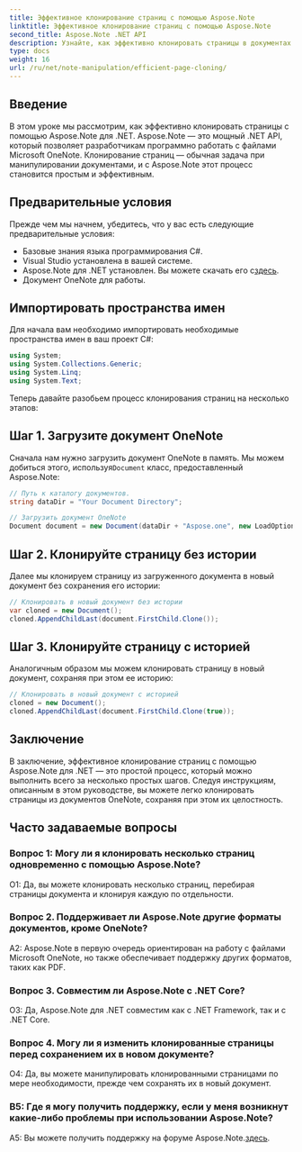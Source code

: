 ```yaml
---
title: Эффективное клонирование страниц с помощью Aspose.Note
linktitle: Эффективное клонирование страниц с помощью Aspose.Note
second_title: Aspose.Note .NET API
description: Узнайте, как эффективно клонировать страницы в документах OneNote с помощью Aspose.Note для .NET. Следуйте нашему пошаговому руководству, чтобы упростить реализацию.
type: docs
weight: 16
url: /ru/net/note-manipulation/efficient-page-cloning/
---
```

## Введение

В этом уроке мы рассмотрим, как эффективно клонировать страницы с помощью Aspose.Note для .NET. Aspose.Note — это мощный .NET API, который позволяет разработчикам программно работать с файлами Microsoft OneNote. Клонирование страниц — обычная задача при манипулировании документами, и с Aspose.Note этот процесс становится простым и эффективным.

## Предварительные условия

Прежде чем мы начнем, убедитесь, что у вас есть следующие предварительные условия:

- Базовые знания языка программирования C#.
- Visual Studio установлена в вашей системе.
-  Aspose.Note для .NET установлен. Вы можете скачать его с[здесь](https://releases.aspose.com/note/net/).
- Документ OneNote для работы.

## Импортировать пространства имен

Для начала вам необходимо импортировать необходимые пространства имен в ваш проект C#:

```csharp
using System;
using System.Collections.Generic;
using System.Linq;
using System.Text;
```

Теперь давайте разобьем процесс клонирования страниц на несколько этапов:

## Шаг 1. Загрузите документ OneNote

 Сначала нам нужно загрузить документ OneNote в память. Мы можем добиться этого, используя`Document` класс, предоставленный Aspose.Note:

```csharp
// Путь к каталогу документов.
string dataDir = "Your Document Directory";

// Загрузить документ OneNote
Document document = new Document(dataDir + "Aspose.one", new LoadOptions { LoadHistory = true });
```

## Шаг 2. Клонируйте страницу без истории

Далее мы клонируем страницу из загруженного документа в новый документ без сохранения его истории:

```csharp
// Клонировать в новый документ без истории
var cloned = new Document();
cloned.AppendChildLast(document.FirstChild.Clone());
```

## Шаг 3. Клонируйте страницу с историей

Аналогичным образом мы можем клонировать страницу в новый документ, сохраняя при этом ее историю:

```csharp
// Клонировать в новый документ с историей
cloned = new Document();
cloned.AppendChildLast(document.FirstChild.Clone(true));
```

## Заключение

В заключение, эффективное клонирование страниц с помощью Aspose.Note для .NET — это простой процесс, который можно выполнить всего за несколько простых шагов. Следуя инструкциям, описанным в этом руководстве, вы можете легко клонировать страницы из документов OneNote, сохраняя при этом их целостность.

## Часто задаваемые вопросы

### Вопрос 1: Могу ли я клонировать несколько страниц одновременно с помощью Aspose.Note?

О1: Да, вы можете клонировать несколько страниц, перебирая страницы документа и клонируя каждую по отдельности.

### Вопрос 2. Поддерживает ли Aspose.Note другие форматы документов, кроме OneNote?

A2: Aspose.Note в первую очередь ориентирован на работу с файлами Microsoft OneNote, но также обеспечивает поддержку других форматов, таких как PDF.

### Вопрос 3. Совместим ли Aspose.Note с .NET Core?

О3: Да, Aspose.Note для .NET совместим как с .NET Framework, так и с .NET Core.

### Вопрос 4. Могу ли я изменить клонированные страницы перед сохранением их в новом документе?

О4: Да, вы можете манипулировать клонированными страницами по мере необходимости, прежде чем сохранять их в новый документ.

### В5: Где я могу получить поддержку, если у меня возникнут какие-либо проблемы при использовании Aspose.Note?

 A5: Вы можете получить поддержку на форуме Aspose.Note.[здесь](https://forum.aspose.com/c/note/28).